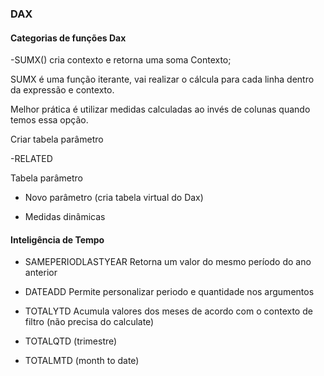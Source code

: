 
### DAX

#### Categorias de funções Dax

-SUMX()
cria contexto e retorna uma soma
Contexto; 

SUMX é uma função iterante, vai realizar o cálcula para cada linha dentro da expressão e contexto.

Melhor prática é utilizar medidas calculadas ao invés de colunas quando temos essa opção.

Criar tabela parâmetro

-RELATED

Tabela parâmetro
- Novo parâmetro (cria tabela virtual do Dax)

- Medidas dinâmicas


#### Inteligência de Tempo
- SAMEPERIODLASTYEAR
Retorna um valor do mesmo período do ano anterior

- DATEADD
  Permite personalizar periodo e quantidade nos argumentos

- TOTALYTD 
Acumula valores dos meses de acordo com o contexto de filtro (não precisa do calculate)
- TOTALQTD (trimestre)
- TOTALMTD (month to date)